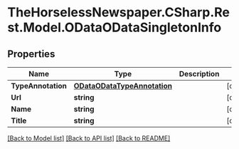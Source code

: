 # TheHorselessNewspaper.CSharp.Rest.Model.ODataODataSingletonInfo

## Properties

Name | Type | Description | Notes
------------ | ------------- | ------------- | -------------
**TypeAnnotation** | [**ODataODataTypeAnnotation**](ODataODataTypeAnnotation.md) |  | [optional] 
**Url** | **string** |  | [optional] 
**Name** | **string** |  | [optional] 
**Title** | **string** |  | [optional] 

[[Back to Model list]](../README.md#documentation-for-models) [[Back to API list]](../README.md#documentation-for-api-endpoints) [[Back to README]](../README.md)

